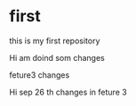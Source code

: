 # first
this is my first repository

Hi am doind som changes

feture3 changes

Hi sep 26 th changes in feture 3
